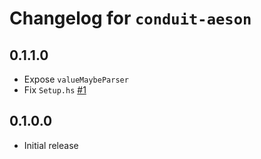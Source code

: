 # Changelog for `conduit-aeson`

## 0.1.1.0

* Expose `valueMaybeParser`
* Fix `Setup.hs` [#1](https://github.com/lehins/conduit-aeson/issues/1)

## 0.1.0.0

* Initial release
